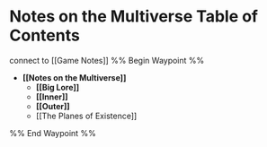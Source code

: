 # Notes on the Multiverse Table of Contents
connect to [[Game Notes]]
%% Begin Waypoint %%
- **[[Notes on the Multiverse]]**
	- **[[Big Lore]]**
	- **[[Inner]]**
	- **[[Outer]]**
	- [[The Planes of Existence]]

%% End Waypoint %%